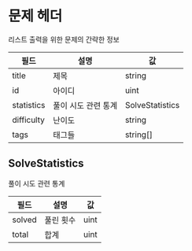 # 문제 헤더

리스트 출력을 위한 문제의 간략한 정보

| 필드 | 설명 | 값 |
| --- | --- | --- |
| title | 제목 | string |
| id | 아이디 | uint |
| statistics | 풀이 시도 관련 통계 | SolveStatistics |
| difficulty | 난이도 | string |
| tags | 태그들 | string[] |

## SolveStatistics

풀이 시도 관련 통계

| 필드 | 설명 | 값 |
| --- | --- | --- |
| solved | 풀린 횟수 | uint |
| total | 합계 | uint |
